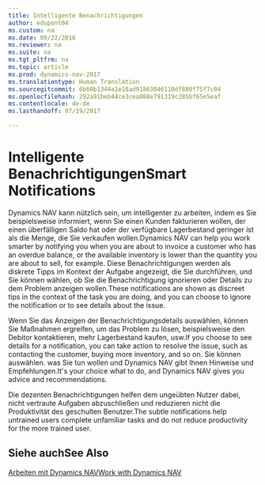 ```yaml
---
title: Intelligente Benachrichtigungen
author: edupont04
ms.custom: na
ms.date: 09/22/2016
ms.reviewer: na
ms.suite: na
ms.tgt_pltfrm: na
ms.topic: article
ms.prod: dynamics-nav-2017
ms.translationtype: Human Translation
ms.sourcegitcommit: 6b60b1344a1e18ad91863046110df880f75f7c04
ms.openlocfilehash: 292a91beb44ce3cea088e791319c285bf65e5eaf
ms.contentlocale: de-de
ms.lasthandoff: 07/19/2017

---
```


# <a name="smart-notifications"></a><span data-ttu-id="f2136-102">Intelligente Benachrichtigungen</span><span class="sxs-lookup"><span data-stu-id="f2136-102">Smart Notifications</span></span>
<span data-ttu-id="f2136-103">Dynamics NAV kann nützlich sein, um intelligenter zu arbeiten, indem es Sie beispielsweise informiert, wenn Sie einen Kunden fakturieren wollen, der einen überfälligen Saldo hat oder der verfügbare Lagerbestand geringer ist als die Menge, die Sie verkaufen wollen.</span><span class="sxs-lookup"><span data-stu-id="f2136-103">Dynamics NAV can help you work smarter by notifying you when you are about to invoice a customer who has an overdue balance, or the available inventory is lower than the quantity you are about to sell, for example.</span></span> <span data-ttu-id="f2136-104">Diese Benachrichtigungen werden als diskrete Tipps im Kontext der Aufgabe angezeigt, die Sie durchführen, und Sie können wählen, ob Sie die Benachrichtigung ignorieren oder Details zu dem Problem anzeigen wollen.</span><span class="sxs-lookup"><span data-stu-id="f2136-104">These notifications are shown as discreet tips in the context of the task you are doing, and you can choose to ignore the notification or to see details about the issue.</span></span>  

<span data-ttu-id="f2136-105">Wenn Sie das Anzeigen der Benachrichtigungsdetails auswählen, können Sie Maßnahmen ergreifen, um das Problem zu lösen, beispielsweise den Debitor kontaktieren, mehr Lagerbestand kaufen, usw.</span><span class="sxs-lookup"><span data-stu-id="f2136-105">If you choose to see details for a notification, you can take action to resolve the issue, such as contacting the customer, buying more inventory, and so on.</span></span> <span data-ttu-id="f2136-106">Sie können auswählen. was Sie tun wollen und Dynamics NAV gibt Ihnen Hinweise und Empfehlungen.</span><span class="sxs-lookup"><span data-stu-id="f2136-106">It's your choice what to do, and Dynamics NAV gives you advice and recommendations.</span></span>  

<span data-ttu-id="f2136-107">Die dezenten Benachrichtigungen helfen dem ungeübten Nutzer dabei, nicht vertraute Aufgaben abzuschließen und reduzieren nicht die Produktivität des geschulten Benutzer.</span><span class="sxs-lookup"><span data-stu-id="f2136-107">The subtle notifications help untrained users complete unfamiliar tasks and do not reduce productivity for the more trained user.</span></span>

## <a name="see-also"></a><span data-ttu-id="f2136-108">Siehe auch</span><span class="sxs-lookup"><span data-stu-id="f2136-108">See Also</span></span>
[<span data-ttu-id="f2136-109">Arbeiten mit Dynamics NAV</span><span class="sxs-lookup"><span data-stu-id="f2136-109">Work with Dynamics NAV</span></span>](ui-work-product.md)

